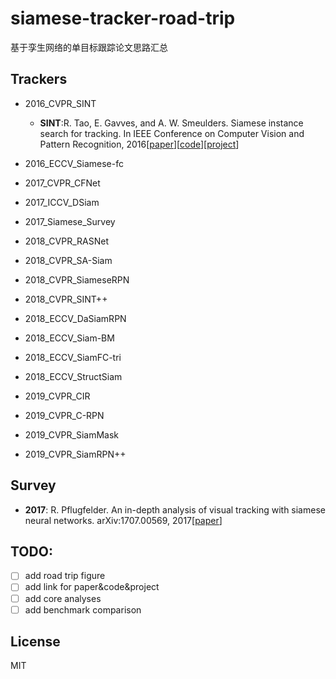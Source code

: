 ﻿# siamese-tracker-road-trip
基于孪生网络的单目标跟踪论文思路汇总

## Trackers
- 2016_CVPR_SINT
    * **SINT**:R. Tao, E. Gavves, and A. W. Smeulders. Siamese instance search for tracking. In IEEE Conference on Computer Vision and Pattern Recognition, 2016[[paper](http://openaccess.thecvf.com/content_cvpr_2016/papers/Tao_Siamese_Instance_Search_CVPR_2016_paper.pdf)][[code](https://github.com/taotaoorange/SINT)][[project](https://taotaoorange.github.io/projects/SINT/SINT_proj.html)]  

- 2016_ECCV_Siamese-fc
- 2017_CVPR_CFNet
- 2017_ICCV_DSiam
- 2017_Siamese_Survey
- 2018_CVPR_RASNet
- 2018_CVPR_SA-Siam
- 2018_CVPR_SiameseRPN
- 2018_CVPR_SINT++
- 2018_ECCV_DaSiamRPN
- 2018_ECCV_Siam-BM
- 2018_ECCV_SiamFC-tri
- 2018_ECCV_StructSiam
- 2019_CVPR_CIR
- 2019_CVPR_C-RPN
- 2019_CVPR_SiamMask
- 2019_CVPR_SiamRPN++

## Survey
* **2017**: R. Pflugfelder. An in-depth analysis of visual tracking with siamese neural networks. arXiv:1707.00569, 2017[[paper](https://arxiv.org/pdf/1707.00569.pdf)]  

## TODO:  
- [ ] add road trip figure
- [ ] add link for paper&code&project
- [ ] add core analyses
- [ ] add benchmark comparison

## License
MIT
